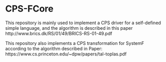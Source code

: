 # CPS-FCore
<p>This repository is mainly used to implement a CPS driver for a self-defined simple language, and the algorithm is described in this paper<a> http://www.brics.dk/RS/01/49/BRICS-RS-01-49.pdf</a></p>

<p>This repository also implements a CPS transformation for SystemF according to the algorithm described in Paper: <a>https://www.cs.princeton.edu/~dpw/papers/tal-toplas.pdf</a></p>
